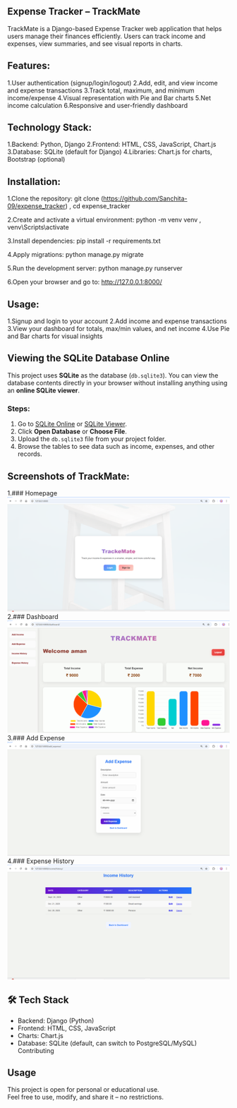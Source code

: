 ## Expense Tracker – TrackMate

TrackMate is a Django-based Expense Tracker web application that helps users manage their finances efficiently. Users can track income and expenses, view summaries, and see visual reports in charts.

## Features:

1.User authentication (signup/login/logout)
2.Add, edit, and view income and expense transactions
3.Track total, maximum, and minimum income/expense
4.Visual representation with Pie and Bar charts
5.Net income calculation
6.Responsive and user-friendly dashboard

## Technology Stack:

1.Backend: Python, Django
2.Frontend: HTML, CSS, JavaScript, Chart.js
3.Database: SQLite (default for Django)
4.Libraries: Chart.js for charts, Bootstrap (optional)

## Installation:

1.Clone the repository:
git clone (https://github.com/Sanchita-09/expense_tracker) ,
cd expense_tracker

2.Create and activate a virtual environment:
python -m venv venv ,
venv\Scripts\activate

3.Install dependencies:
pip install -r requirements.txt

4.Apply migrations:
python manage.py migrate

5.Run the development server:
python manage.py runserver

6.Open your browser and go to:
http://127.0.0.1:8000/

## Usage:

1.Signup and login to your account
2.Add income and expense transactions
3.View your dashboard for totals, max/min values, and net income
4.Use Pie and Bar charts for visual insights

## Viewing the SQLite Database Online

This project uses **SQLite** as the database (`db.sqlite3`). You can view the database contents directly in your browser without installing anything using an **online SQLite viewer**.

### Steps:

1. Go to [SQLite Online](https://sqliteonline.com/) or [SQLite Viewer](https://inloop.github.io/sqlite-viewer/).
2. Click **Open Database** or **Choose File**.
3. Upload the `db.sqlite3` file from your project folder.
4. Browse the tables to see data such as income, expenses, and other records.

## Screenshots of TrackMate:
1.### Homepage
![Expense History Screenshot](screenshots/Homepage.png)
2.### Dashboard
![Dashboard Screenshot](screenshots/dashboard.png)
3.### Add Expense
![Add Expense Screenshot](screenshots/add_expense.png)
4.### Expense History
![Expense History Screenshot](screenshots/income_history.png)

## 🛠️ Tech Stack
- Backend: Django (Python)
- Frontend: HTML, CSS, JavaScript
- Charts: Chart.js
- Database: SQLite (default, can switch to PostgreSQL/MySQL)
 Contributing

##  Usage
This project is open for personal or educational use.  
Feel free to use, modify, and share it – no restrictions. 



